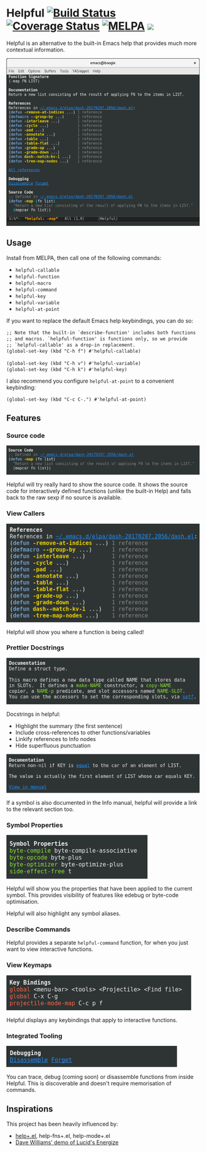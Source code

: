 # Helpful [![Build Status](https://travis-ci.org/Wilfred/helpful.svg?branch=master)](https://travis-ci.org/Wilfred/helpful) [![Coverage Status](https://coveralls.io/repos/github/Wilfred/helpful/badge.svg?branch=master)](https://coveralls.io/github/Wilfred/helpful?branch=master) [![MELPA](http://melpa.org/packages/helpful-badge.svg)](http://melpa.org/#/helpful) [![](https://tokei.rs/b1/github/wilfred/helpful)](https://github.com/Aaronepower/tokei)

Helpful is an alternative to the built-in Emacs help that provides
much more contextual information.

![screenshot](screenshots/helpful.png)

## Usage

Install from MELPA, then call one of the following commands:

* `helpful-callable`
* `helpful-function`
* `helpful-macro`
* `helpful-command`
* `helpful-key`
* `helpful-variable`
* `helpful-at-point`

If you want to replace the default Emacs help keybindings, you can do
so:

``` emacs-lisp
;; Note that the built-in `describe-function' includes both functions
;; and macros. `helpful-function' is functions only, so we provide
;; `helpful-callable' as a drop-in replacement.
(global-set-key (kbd "C-h f") #'helpful-callable)

(global-set-key (kbd "C-h v") #'helpful-variable)
(global-set-key (kbd "C-h k") #'helpful-key)
```

I also recommend you configure `helpful-at-point` to a convenient
keybinding:

``` emacs-lisp
(global-set-key (kbd "C-c C-.") #'helpful-at-point)
```

## Features

### Source code

![screenshot](screenshots/helpful_source.png)

Helpful will try really hard to show the source code. It shows the
source code for interactively defined functions (unlike the built-in
Help) and falls back to the raw sexp if no source is available.

### View Callers

![screenshot](screenshots/helpful_refs.png)

Helpful will show you where a function is being called!

### Prettier Docstrings

![screenshot](screenshots/helpful_docstring.png)

Docstrings in helpful:

* Highlight the summary (the first sentence)
* Include cross-references to other functions/variables
* Linkify references to Info nodes
* Hide superfluous punctuation

![screenshot](screenshots/helpful_view_in_manual.png)

If a symbol is also documented in the Info manual, helpful will
provide a link to the relevant section too.

### Symbol Properties

![screenshot](screenshots/helpful_props.png)

Helpful will show you the properties that have been applied to the
current symbol. This provides visibility of features
like edebug or byte-code optimisation.

Helpful will also highlight any symbol aliases.

### Describe Commands

Helpful provides a separate `helpful-command` function, for when you
just want to view interactive functions.

### View Keymaps

![screenshot](screenshots/helpful_bindings.png)

Helpful displays any keybindings that apply to interactive functions.

### Integrated Tooling

![screenshot](screenshots/helpful_tools.png)

You can trace, debug (coming soon) or disassemble functions from inside
Helpful. This is discoverable and doesn't require memorisation of
commands.

## Inspirations

This project has been heavily influenced by:

* [help+.el](https://www.emacswiki.org/emacs/help+.el), help-fns+.el, help-mode+.el
* [Dave Williams' demo of Lucid's Energize](https://www.youtube.com/watch?v=pQQTScuApWk)
